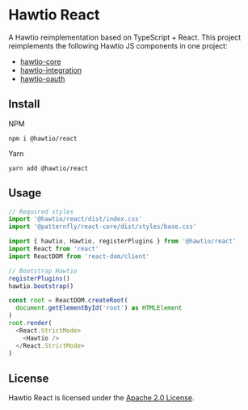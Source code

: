 # Hawtio React

A Hawtio reimplementation based on TypeScript + React.
This project reimplements the following Hawtio JS components in one project:

- [hawtio-core](https://github.com/hawtio/hawtio-core)
- [hawtio-integration](https://github.com/hawtio/hawtio-integration)
- [hawtio-oauth](https://github.com/hawtio/hawtio-oauth)

## Install

NPM

```console
npm i @hawtio/react
```

Yarn

```console
yarn add @hawtio/react
```

## Usage

```javascript
// Required styles
import '@hawtio/react/dist/index.css'
import '@patternfly/react-core/dist/styles/base.css'

import { hawtio, Hawtio, registerPlugins } from '@hawtio/react'
import React from 'react'
import ReactDOM from 'react-dom/client'

// Bootstrap Hawtio
registerPlugins()
hawtio.bootstrap()

const root = ReactDOM.createRoot(
  document.getElementById('root') as HTMLElement
)
root.render(
  <React.StrictMode>
    <Hawtio />
  </React.StrictMode>
)
```

## License

Hawtio React is licensed under the [Apache 2.0 License](./LICENSE).
